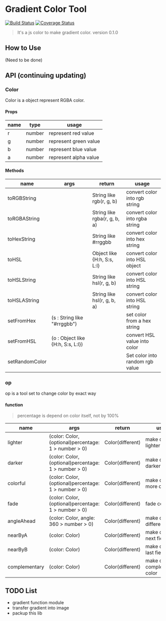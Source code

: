 # Gradient Color Tool
[![Build Status](https://travis-ci.org/mxz96102/ColorGradientGen.svg?branch=master)](https://travis-ci.org/mxz96102/color_gradient_gen)
[![Coverage Status](https://coveralls.io/repos/github/mxz96102/color_gradient_gen/badge.svg?branch=master)](https://coveralls.io/github/mxz96102/color_gradient_gen?branch=master)

> It's a js color to make gradient color.
> version 0.1.0

## How to Use

(Need to be done)

## API (continuing updating)

### Color

Color is a object represent RGBA color.

#### Props

| name | type | usage |
|------|------|-------|
|r| number| represent red value|
|g| number| represent green value|
|b| number| represent blue value|
|a| number| represent alpha value|

#### Methods

|name|args|return|usage|
|----|----|------|-----|
|toRGBString||String like rgb(r, g, b)|convert color into rgb string|
|toRGBAString||String like rgba(r, g, b, a)|convert color into rgba string|
|toHexString||String like #rrggbb|convert color into hex string|
|toHSL||Object like {H:h, S:s, L:l}|convert color into HSL object|
|toHSLString||String like hsl(r, g, b)|convert color into HSL string|
|toHSLAString||String like hsl(r, g, b, a)|convert color into HSL string|
|setFromHex|(s : String like "#rrggbb")||set color from a hex string|
|setFromHSL|(o : Object like {H:h, S:s, L:l})||convert HSL value into color|
|setRandomColor|||Set color into random rgb value|

### op

op is a tool set to change color by exact way

#### function

> percentage is depend on color itself, not by 100%

|name|args|return|usage|
|----|----|------|-----|
|lighter|(color: Color, (optional)percentage: 1 > number > 0)| Color(different) | make color lighter |
|darker|(color: Color, (optional)percentage: 1 > number > 0)| Color(different) | make color darker |
|colorful|(color: Color, (optional)percentage: 1 > number > 0)| Color(different) | make color more colorful|
|fade|(color: Color, (optional)percentage: 1 > number > 0)| Color(different) | fade color |
|angleAhead|(color: Color, angle: 360 > number > 0)| Color(different) | make color into different H field|
|nearByA|(color: Color)| Color(different) | make color to next field|
|nearByB|(color: Color)| Color(different) | make color to last field|
|complementary|(color: Color)| Color(different) | make color into complementary color|

## TODO List
- gradient function module
- transfer gradient into image
- packup this lib

